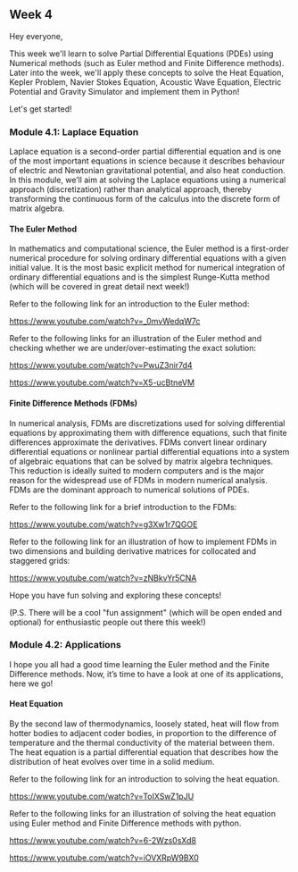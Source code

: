 ## Week 4

Hey everyone,

This week we'll learn to solve Partial Differential Equations (PDEs) using Numerical methods (such as Euler method and Finite Difference methods). Later into the week, we'll apply these concepts to solve the Heat Equation, Kepler Problem, Navier Stokes Equation, Acoustic Wave Equation, Electric Potential and Gravity Simulator and implement them in Python!

Let's get started!


### Module 4.1: Laplace Equation

Laplace equation is a second-order partial differential equation and is one of the most important equations in science because it describes behaviour of electric and Newtonian gravitational potential, and also heat conduction. In this module, we’ll aim at solving the Laplace equations using a numerical approach (discretization) rather than analytical approach, thereby transforming the continuous form of the calculus into the discrete form of matrix algebra.

#### The Euler Method 

In mathematics and computational science, the Euler method is a first-order numerical procedure for solving ordinary differential equations with a given initial value. It is the most basic explicit method for numerical integration of ordinary differential equations and is the simplest Runge-Kutta method (which will be covered in great detail next week!) 

Refer to the following link for an introduction to the Euler method: 

https://www.youtube.com/watch?v=_0mvWedqW7c 

Refer to the following links for an illustration of the Euler method and checking whether we are under/over-estimating the exact solution:

https://www.youtube.com/watch?v=PwuZ3nir7d4

https://www.youtube.com/watch?v=X5-ucBtneVM

#### Finite Difference Methods (FDMs)

In numerical analysis, FDMs are discretizations used for solving differential equations by approximating them with difference equations, such that finite differences approximate the derivatives. FDMs convert linear ordinary differential equations or nonlinear partial differential equations into a system of algebraic equations that can be solved by matrix algebra techniques. This reduction is ideally suited to modern computers and is the major reason for the widespread use of FDMs in modern numerical analysis. FDMs are the dominant approach to numerical solutions of PDEs. 

Refer to the following link for a brief introduction to the FDMs:

https://www.youtube.com/watch?v=g3Xw1r7QGOE

Refer to the following link for an illustration of how to implement FDMs in two dimensions and building derivative matrices for collocated and staggered grids:

https://www.youtube.com/watch?v=zNBkvYr5CNA

Hope you have fun solving and exploring these concepts!

(P.S. There will be a cool "fun assignment" (which will be open ended and optional) for enthusiastic people out there this week!)


### Module 4.2: Applications

I hope you all had a good time learning the Euler method and the Finite Difference methods. Now, it’s time to have a look at one of its applications, here we go!

#### Heat Equation

By the second law of thermodynamics, loosely stated, heat will flow from hotter bodies to adjacent coder bodies, in proportion to the difference of temperature and the thermal conductivity of the material between them. The heat equation is a partial differential equation that describes how the distribution of heat evolves over time in a solid medium.

Refer to the following link for an introduction to solving the heat equation.

https://www.youtube.com/watch?v=ToIXSwZ1pJU

Refer to the following links for an illustration of solving the heat equation using Euler method and Finite Difference methods with python.

https://www.youtube.com/watch?v=6-2Wzs0sXd8

https://www.youtube.com/watch?v=iOVXRpW9BX0
